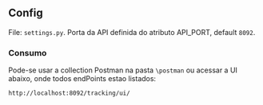 ## Config

File:  `settings.py`. 
Porta da API definida do atributo API_PORT, default `8092`.

### Consumo

Pode-se usar a collection Postman na pasta `\postman` ou acessar a UI abaixo, onde todos endPoints estao listados:

```
http://localhost:8092/tracking/ui/
```


